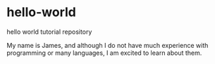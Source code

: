 # hello-world
hello world tutorial repository

My name is James, and although I do not have much experience with programming or many languages, I am excited to learn about them. 
